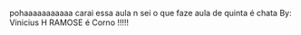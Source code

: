 pohaaaaaaaaaaa
carai essa aula n sei o que faze aula de quinta é chata
By: Vinicius H
RAMOSE é Corno !!!!!
